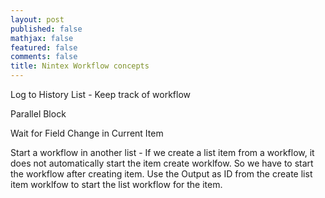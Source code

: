 ```yaml
---
layout: post
published: false
mathjax: false
featured: false
comments: false
title: Nintex Workflow concepts
---
```


Log to History List  - Keep track of workflow


Parallel Block

Wait for Field Change in Current Item

Start a workflow in another list - If we create a list item from a workflow, it does not automatically start the item create worklfow. So we have to start the workflow after creating item. Use the Output as ID from the create list item worklfow to start the list workflow for the item.
